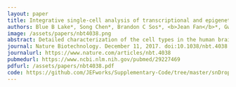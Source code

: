 ```yaml
---
layout: paper
title: Integrative single-cell analysis of transcriptional and epigenetic states in the human adult brain
authors: Blue B Lake*, Song Chen*, Brandon C Sos*, <b>Jean Fan</b>*, Gwendolyn E Kaeser, Yun C Yung, Thu E Duong, Derek Gao, Jerold Chun^, Peter V Kharchenko^, Kun Zhang^
image: /assets/papers/nbt4038.png
abstract: Detailed characterization of the cell types in the human brain requires scalable experimental approaches to examine multiple aspects of the molecular state of individual cells, as well as computational integration of the data to produce unified cell-state annotations. Here we report improved high-throughput methods for single-nucleus droplet-based sequencing (snDrop-seq) and single-cell transposome hypersensitive site sequencing (scTHS-seq). We used each method to acquire nuclear transcriptomic and DNA accessibility maps for >60,000 single cells from human adult visual cortex, frontal cortex, and cerebellum. Integration of these data revealed regulatory elements and transcription factors that underlie cell-type distinctions, providing a basis for the study of complex processes in the brain, such as genetic programs that coordinate adult remyelination. We also mapped disease-associated risk variants to specific cellular populations, which provided insights into normal and pathogenic cellular processes in the human brain. This integrative multi-omics approach permits more detailed single-cell interrogation of complex organs and tissues.
journal: Nature Biotechnology. December 11, 2017. doi:10.1038/nbt.4038
journalurl: https://www.nature.com/articles/nbt.4038
pubmedurl: https://www.ncbi.nlm.nih.gov/pubmed/29227469
pdfurl: /assets/papers/nbt4038.pdf
code: https://github.com/JEFworks/Supplementary-Code/tree/master/snDropSeq_scTHSseq
---
```


